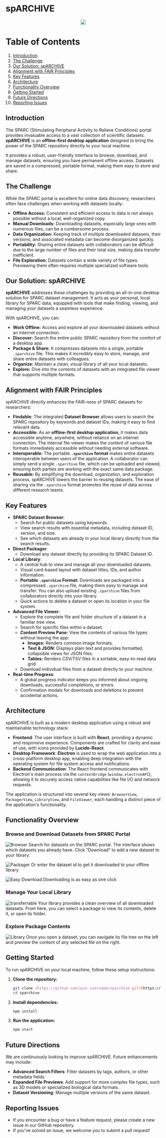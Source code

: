 # spARCHIVE

<p align="center">
  <img src="src/assets/img/sparchive_logo_gh.png" />
</p>

# Table of Contents

1.  [Introduction](#introduction)
2.  [The Challenge](#the-challenge)
3.  [Our Solution: spARCHIVE](#our-solution-sparchive)
4.  [Alignment with FAIR Principles](#alignment-with-fair-principles)
5.  [Key Features](#key-features)
6.  [Architecture](#architecture)
7.  [Functionality Overview](#functionality-overview)
8.  [Getting Started](#getting-started)
9.  [Future Directions](#future-directions)
10. [Reporting Issues](#reporting-issues)

## Introduction

The SPARC (Stimulating Peripheral Activity to Relieve Conditions) portal provides invaluable access to a vast collection of scientific datasets. **spARCHIVE** is an **offline-first desktop application** designed to bring the power of the SPARC repository directly to your local machine.

It provides a robust, user-friendly interface to browse, download, and manage datasets, ensuring you have permanent offline access. Datasets are saved in a compressed, portable format, making them easy to store and share.

## The Challenge

While the SPARC portal is excellent for online data discovery, researchers often face challenges when working with datasets locally:

* **Offline Access:** Consistent and efficient access to data is not always possible without a local, well-organized copy.
* **Manual Downloads:** Downloading datasets, especially large ones with numerous files, can be a cumbersome process.
* **Data Organization:** Keeping track of multiple downloaded datasets, their versions, and associated metadata can become disorganized quickly.
* **Portability:** Sharing entire datasets with collaborators can be difficult due to the large number of files and their total size, making data transfer inefficient.
* **File Exploration:** Datasets contain a wide variety of file types. Previewing them often requires multiple specialized software tools.

## Our Solution: spARCHIVE

**spARCHIVE** addresses these challenges by providing an all-in-one desktop solution for SPARC dataset management. It acts as your personal, local library for SPARC data, equipped with tools that make finding, viewing, and managing your datasets a seamless experience.

With spARCHIVE, you can:

* **Work Offline:** Access and explore all your downloaded datasets without an internet connection.
* **Discover:** Search the entire public SPARC repository from the comfort of a desktop app.
* **Package & Share:** It compresses datasets into a single, portable `.sparchive` file. This makes it incredibly easy to store, manage, and share entire datasets with colleagues.
* **Organize:** Maintain a clean, visual library of all your local datasets.
* **Explore:** Dive into the contents of datasets with an integrated file viewer that supports multiple formats.

## Alignment with FAIR Principles

spARCHIVE directly enhances the FAIR-ness of SPARC datasets for researchers:

-   **Findable:** The integrated **Dataset Browser** allows users to search the SPARC repository by keywords and dataset IDs, making it easy to find relevant data.
-   **Accessible:** As an **offline-first desktop application**, it makes data accessible anytime, anywhere, without reliance on an internet connection. The internal file viewer makes the content of various file formats immediately accessible without needing external software.
-   **Interoperable:** The portable **`.sparchive` format** makes entire datasets interoperable between users of the application. A collaborator can simply send a single `.sparchive` file, which can be uploaded and viewed, ensuring both parties are working with the exact same data package.
-   **Reusable:** By simplifying the download, organization, and exploration process, spARCHIVE lowers the barrier to reusing datasets. The ease of sharing via the `.sparchive` format promotes the reuse of data across different research teams.

## Key Features

* **SPARC Dataset Browser**:
    * Search for public datasets using keywords.
    * View search results with essential metadata, including dataset ID, version, and size.
    * See which datasets are already in your local library directly from the search results.
* **Direct Packager**:
    * Download any dataset directly by providing its SPARC Dataset ID.
* **Local Library**:
    * A central hub to view and manage all your downloaded datasets.
    * Visual card-based layout with dataset titles, IDs, and author information.
    * **Portable `.sparchive` Format:** Downloads are packaged into a compressed `.sparchive` file, making them easy to manage and transfer. You can also upload existing `.sparchive` files from collaborators directly into your library.
    * Quick actions to delete a dataset or open its location in your file system.
* **Advanced File Viewer**:
    * Explore the complete file and folder structure of a dataset in a familiar tree view.
    * Search for specific files within a dataset.
    * **Content Preview Pane:** View the contents of various file types without leaving the app:
        * **Images:** Renders common image formats.
        * **Text & JSON:** Displays plain text and provides formatted, collapsible views for JSON files.
        * **Tables:** Renders CSV/TSV files in a sortable, easy-to-read data grid.
    * Download individual files from a dataset directly to your machine.
* **Real-time Progress**:
    * A global progress indicator keeps you informed about ongoing downloads, successful completions, or errors.
    * Confirmation modals for downloads and deletions to prevent accidental actions.

## Architecture

spARCHIVE is built as a modern desktop application using a robust and maintainable technology stack:

* **Frontend**: The user interface is built with **React**, providing a dynamic and responsive experience. Components are crafted for clarity and ease of use, with icons provided by **Lucide-React**.
* **Desktop Framework**: **Electron** is used to wrap the web application into a cross-platform desktop app, enabling deep integration with the operating system for file system access and notifications.
* **Backend Communication**: The React frontend communicates with Electron's main process via the `contextBridge` (`window.electronAPI`), allowing it to securely access native capabilities like file I/O and network requests.

The application is structured into several key views: `BrowserView`, `PackagerView`, `LibraryView`, and `FileViewer`, each handling a distinct piece of the application's functionality.

## Functionality Overview

### Browse and Download Datasets from SPARC Portal
![Browser](src/assets/gif/browser.gif)
Search for datasets on the SPARC portal. The interface shows which datasets you already have. Click "Download" to add a new dataset to your library.

![Packager](src/assets/gif/packager.gif)
Or enter the dataset id to get it downloaded to your offline library

![Easy Download](src/assets/gif/easy_download.gif)
Downloading is as easy as one click


### Manage Your Local Library
![transferrable](src/assets/gif/transferrable.gif)
Your library provides a clean overview of all downloaded datasets. From here, you can select a package to view its contents, delete it, or open its folder.

### Explore Package Contents
![Library](src/assets/gif/offline_library.gif)
Once you open a dataset, you can navigate its file tree on the left and preview the content of any selected file on the right.

## Getting Started

To run spARCHIVE on your local machine, follow these setup instructions:

1.  **Clone the repository:**
    ```bash
    git clone [https://github.com/your-username/sparchive.git](https://github.com/your-username/sparchive.git)
    cd sparchive
    ```

2.  **Install dependencies:**
    ```bash
    npm install
    ```

3.  **Run the application:**
    ```bash
    npm start
    ```

## Future Directions

We are continuously looking to improve spARCHIVE. Future enhancements may include:

* **Advanced Search Filters**: Filter datasets by tags, authors, or other metadata fields.
* **Expanded File Previews**: Add support for more complex file types, such as 3D models or specialized biological data formats.
* **Dataset Versioning**: Manage multiple versions of the same dataset.

## Reporting Issues

* If you encounter a bug or have a feature request, please create a new issue in our GitHub repository.
* If you've solved an issue, we welcome you to submit a pull request!